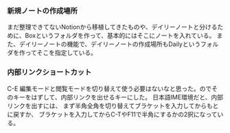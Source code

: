 
### 新規ノートの作成場所
まだ整理できてないNotionから移植してきたものや、デイリーノートと分けるために、Boxというフォルダを作って、基本的にはそこにノートを入れている。
また、デイリーノートの機能で、デイリーノートの作成場所もDailyというフォルダを作ってそこを指定している。


### 内部リンクショートカット
C-E
編集モードと閲覧モードを切り替えて使う必要はないなと思った。のでそのキーをはずして、内部リンクを出せるキーにした。
日本語IME環境だと、内部リンクを出すには、
まず半角全角を切り替えてブラケットを入力してからもとに戻すか、
ブラケットを入力してからC-TやF11で半角にするかの2択になっている。

